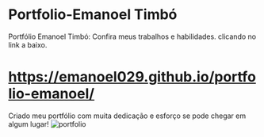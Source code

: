 # Portfolio-Emanoel Timbó
Portfólio Emanoel Timbó: Confira meus trabalhos e habilidades. clicando no link a baixo.
# https://emanoel029.github.io/portfolio-emanoel/
Criado meu portfólio com muita dedicação e esforço se pode chegar em algum lugar!
![portfolio](https://github.com/Emanoel029/portfolio-emanoel/assets/138140487/7866b718-5dc0-4ddd-bcd2-29dfb9fb9932)
